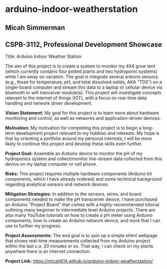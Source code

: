 # arduino-indoor-weatherstation

<h2>Micah Simmerman</h2>

<h2>CSPB-3112, Professional Development Showcase</h2>

Title: Arduino Indoor Weather Station 

The aim of this project is to create a system to monitor my 4X4 grow tent (which currently contains four potted plants and two hydroponic systems) while I am away on vacation. The goal is integrate several arduino sensors (e.g., those for temperature, pH, and total dissolved solids, AKA "TDS") on a single-board computer and stream this data to a laptop or cellular device via bluetooth or wifi tranceiver module(s). This project will investigate concepts relevant to the internet of things (IOT), with a focus on real-time data handling and network driver development.

<strong>Vision Statement:</strong> My goal for this project is to learn more about hardware monitoring and control, as well as networks and application-driven devices. 

<strong>Motivation:</strong> My motivation for completing this project is to begin a long-term development project relevant to my hobbies and interests. My hope is that by orienting a portfolio around my personal interests, I will be more likely to continue this project and develop these skills even further.

<strong>Project Goal:</strong> Assemble an Arduino device to monitor the pH of my hydroponics system and collect/monitor live-stream data collected from this device on my laptop computer or cell phone. 

<strong>Risks:</strong> This project requires multiple hardware components (Arduino kit components, which I have already ordered) and some technical background regarding analytical sensors and network devices.

<strong>Mitigation Strategies:</strong> In addition to the sensors, wires, and board components needed to make the pH transceiver device, I have purchased an Arduino "Project Board" that comes with a highly-recommended tutorial outlining many beginner to intermediate level Arduino projects. There are also many YouTube tutorials on how to create a pH meter using Arduino components, how to create an Arduino network device, and more that I can use to further my progress.

<strong>Project Assessments:</strong> The end goal is to spin up a simple xhtml webpage that shows real-time measurements collected from my Arduino project within the last c.a. 20 minutes or so. That way, I can check on my plants anywhere there is an internet connection.

<strong>Project Link:</strong> https://micah614.github.io/arduino-indoor-weatherstation/
